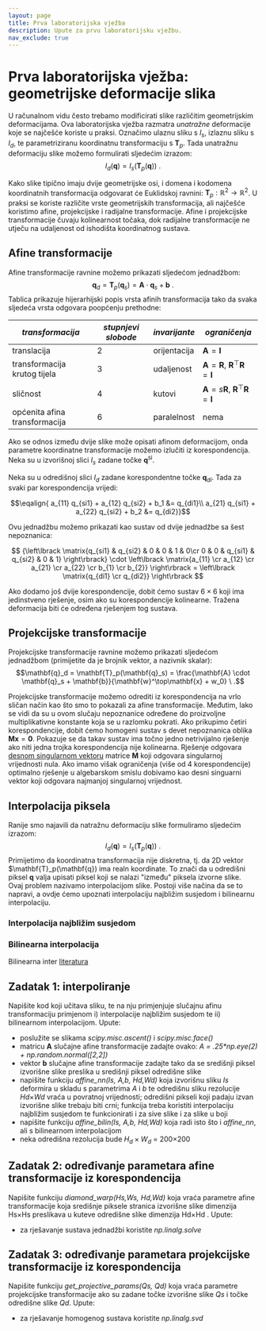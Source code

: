 ```yaml
---
layout: page
title: Prva laboratorijska vježba
description: Upute za prvu laboratorijsku vježbu.
nav_exclude: true
---
```



# Prva laboratorijska vježba: geometrijske deformacije slika

U računalnom vidu često trebamo modificirati slike 
različitim geometrijskim deformacijama.
Ova laboratorijska vježba razmatra _unatražne_ deformacije
koje se najčešće koriste u praksi.
Označimo ulaznu sliku s $I_s$, 
izlaznu sliku s $I_d$,
te parametriziranu koordinatnu 
transformaciju s $\mathbf{T}_p$.
Tada unatražnu deformaciju slike 
možemo formulirati sljedećim izrazom:
$$I_d (\mathbf{q}) = I_s (\mathbf{T}_p(\mathbf{q})) \ .$$

Kako slike tipično imaju dvije geometrijske osi,
i domena i kodomena koordinatnih transformacija 
odgovarat će Euklidskoj ravnini:
$\mathbf{T}_p : \mathbb{R}^2 \rightarrow \mathbb{R}^2$.
U praksi se koriste različite 
vrste geometrijskih transformacija,
ali najčešće koristimo 
afine, projekcijske i radijalne transformacije.
Afine i projekcijske transformacije 
čuvaju kolinearnost točaka,
dok radijalne transformacije ne utječu na 
udaljenost od ishodišta koordinatnog sustava.

## Afine transformacije

Afine transformacije ravnine možemo prikazati sljedećom jednadžbom:
$$\mathbf{q}_d = \mathbf{T}_p(\mathbf{q}_s) = \mathbf{A} \cdot \mathbf{q}_s + \mathbf{b} \ .$$
Tablica prikazuje hijerarhijski popis 
vrsta afinih transformacija 
tako da svaka sljedeća vrsta 
odgovara poopćenju prethodne: 

| *transformacija*                | *stupnjevi slobode* | *invarijante* | *ograničenja* |
| ----------------                | ------------------- | ------------- | --------- |
| translacija                     |           2         | orijentacija  | $\mathbf{A}=\mathbf{I}$ |
| transformacija krutog tijela    |           3         | udaljenost    | $\mathbf{A}=\mathbf{R}$, $\mathbf{R}^\top\mathbf{R}=\mathbf{I}$|
| sličnost                        |           4         | kutovi        | $\mathbf{A}=s\mathbf{R}$, $\mathbf{R}^\top\mathbf{R}=\mathbf{I}$|
| općenita afina transformacija   |           6         | paralelnost   | nema |

Ako se odnos između dvije slike
može opisati afinom deformacijom,
onda parametre koordinatne transformacije
možemo izlučiti iz korespondencija.
Neka su u izvorišnoj slici 
$I_s$
zadane točke
$\mathbf{q}$<sup>si</sup>.

Neka su u odredišnoj slici 
$I_d$ 
zadane korespondentne točke 
$\mathbf{q}_{di}$.
Tada za svaki par korespondencija vrijedi:

$$\eqalign{
a_{11} q_{si1} + a_{12} q_{si2} + b_1 &= q_{di1}\\  
a_{21} q_{si1} + a_{22} q_{si2} + b_2 &= q_{di2}}$$

Ovu jednadžbu možemo prikazati
kao sustav od dvije jednadžbe 
sa šest nepoznanica:

$$ {\left\lbrack \matrix{q_{si1} & q_{si2} & 0 & 0 & 1 & 0\cr 0 & 0 & q_{si1} & q_{si2} & 0 & 1} \right\rbrack} 
\cdot \left\lbrack \matrix{a_{11} \cr a_{12} \cr a_{21} \cr a_{22} \cr b_{1} \cr b_{2}} \right\rbrack
= \left\lbrack \matrix{q_{di1} \cr q_{di2}} \right\rbrack
$$

Ako dodamo još dvije korespondencije, dobit ćemo sustav $6\times 6$
koji ima jedinstveno rješenje, osim ako su korespondencije kolinearne.
Tražena deformacija biti će određena rješenjem tog sustava.

## Projekcijske transformacije

Projekcijske transformacije ravnine 
možemo prikazati sljedećom jednadžbom
(primijetite da je brojnik vektor, a nazivnik skalar):
$$\mathbf{q}_d = \mathbf{T}_p(\mathbf{q}_s) = \frac{\mathbf{A} \cdot \mathbf{q}_s + \mathbf{b}}{\mathbf{w}^\top\mathbf{x} + w_0} \ .$$

Projekcijske transformacije možemo odrediti iz korespondencija
na vrlo sličan način kao što smo to pokazali za afine transformacije.
Međutim, lako se vidi da su u ovom slučaju nepoznanice određene
do proizvoljne multiplikativne konstante koja se u razlomku pokrati. 
Ako prikupimo četiri korespondencije, dobit ćemo 
homogeni sustav s devet nepoznanica oblika 
$\mathbf{M}\mathbf{x}=\mathbf{0}$.
Pokazuje se da takav sustav 
ima točno jedno netrivijalno rješenje
ako niti jedna trojka korespondencija nije kolinearna.
Rješenje odgovara 
[desnom singularnom vektoru](https://en.wikipedia.org/wiki/Singular_value_decomposition#Solving_homogeneous_linear_equations)
matrice $\mathbf{M}$
koji odgovara singularnoj vrijednosti nula.
Ako imamo višak ograničenja (više od 4 korespondencije)
optimalno rješenje u algebarskom smislu
dobivamo kao desni singuarni vektor
koji odgovara najmanjoj singularnoj vrijednost.

## Interpolacija piksela

Ranije smo najavili da natražnu deformaciju slike 
formuliramo sljedećim izrazom:
$$I_d (\mathbf{q}) = I_s (\mathbf{T}_p(\mathbf{q})) \ .$$
Primijetimo da koordinatna transformacija nije diskretna,
tj. da 2D vektor $\mathbf{T}_p(\mathbf{q}) ima realn koordinate.
To znači da u odredišni piksel $\mathbf{q}$ valja upisati
piksel koji se nalazi "između" piksela izvorne slike.
Ovaj problem nazivamo interpolacijom slike.
Postoji više načina da se to napravi,
a ovdje ćemo upoznati interpolaciju najbližim susjedom
i bilinearnu interpolaciju.

### Interpolacija najbližim susjedom


### Bilinearna interpolacija

Bilinearna inter
[literatura](http://www.zemris.fer.hr/~ssegvic/project/pubs/bosilj10bs.pdf)

## Zadatak 1: interpoliranje

Napišite kod koji učitava sliku,
te na nju primjenjuje slučajnu afinu transformaciju
primjenom i) interpolacije najbližim susjedom
te ii) bilinearnom interpolacijom. 
Upute:
- poslužite se slikama _scipy.misc.ascent()_ i _scipy.misc.face()_
- matricu $\mathbf{A}$ slučajne afine transformacije zadajte ovako: _A = .25*np.eye(2) + np.random.normal([2,2])_
- vektor $\mathbf{b}$ slučajne afine transformacije zadajte tako da se središnji piksel izvorišne slike preslika u središnji piksel odredišne slike
- napišite funkciju _affine_nn(Is, A,b, Hd,Wd)_ koja izvorišnu sliku _Is_ deformira u skladu s parametrima _A_ i _b_ te odredišnu sliku rezolucije _Hd_$\times$_Wd_ vraća u povratnoj vrijednosti; odredišni pikseli koji padaju izvan izvorišne slike trebaju biti crni; funkcija treba koristiti interpolaciju najbližim susjedom te funkcionirati i za sive slike i za slike u boji
- napišite funkciju _affine_bilin(Is, A,b, Hd,Wd)_ koja radi isto što i _affine_nn_, ali s bilinearnom interpolacijom 
- neka odredišna rezolucija bude $H_d\times W_d$ = 200$\times$200 

## Zadatak 2: određivanje parametara afine transformacije iz korespondencija

Napišite funkciju _diamond_warp(Hs,Ws, Hd,Wd)_ koja vraća parametre afine transformacije
koja središnje piksele stranica izvorišne slike dimenzija Hs$\times$Hs 
preslikava u kuteve odredišne slike dimenzija Hd$\times$Hd . 
Upute:
- za rješavanje sustava jednadžbi koristite _np.linalg.solve_

## Zadatak 3: određivanje parametara projekcijske transformacije iz korespondencija

Napišite funkciju _get_projective_params(Qs, Qd)_ koja vraća parametre projekcijske transformacije
ako su zadane točke izvorišne slike _Qs_ i točke odredišne slike _Qd_. 
Upute:
- za rješavanje homogenog sustava koristite _np.linalg.svd_

